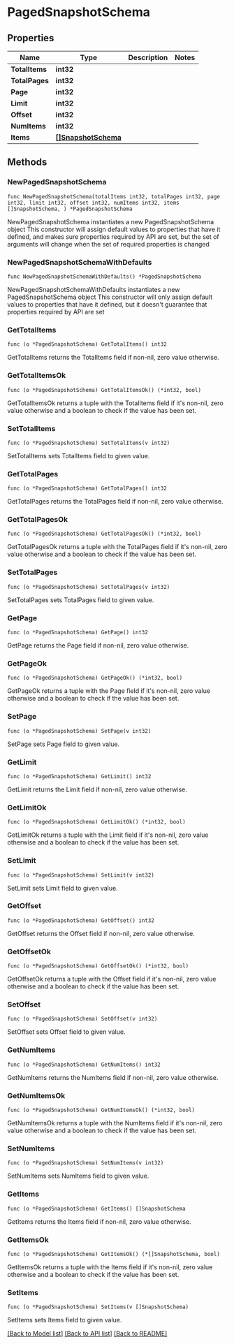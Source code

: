 # PagedSnapshotSchema

## Properties

Name | Type | Description | Notes
------------ | ------------- | ------------- | -------------
**TotalItems** | **int32** |  | 
**TotalPages** | **int32** |  | 
**Page** | **int32** |  | 
**Limit** | **int32** |  | 
**Offset** | **int32** |  | 
**NumItems** | **int32** |  | 
**Items** | [**[]SnapshotSchema**](SnapshotSchema.md) |  | 

## Methods

### NewPagedSnapshotSchema

`func NewPagedSnapshotSchema(totalItems int32, totalPages int32, page int32, limit int32, offset int32, numItems int32, items []SnapshotSchema, ) *PagedSnapshotSchema`

NewPagedSnapshotSchema instantiates a new PagedSnapshotSchema object
This constructor will assign default values to properties that have it defined,
and makes sure properties required by API are set, but the set of arguments
will change when the set of required properties is changed

### NewPagedSnapshotSchemaWithDefaults

`func NewPagedSnapshotSchemaWithDefaults() *PagedSnapshotSchema`

NewPagedSnapshotSchemaWithDefaults instantiates a new PagedSnapshotSchema object
This constructor will only assign default values to properties that have it defined,
but it doesn't guarantee that properties required by API are set

### GetTotalItems

`func (o *PagedSnapshotSchema) GetTotalItems() int32`

GetTotalItems returns the TotalItems field if non-nil, zero value otherwise.

### GetTotalItemsOk

`func (o *PagedSnapshotSchema) GetTotalItemsOk() (*int32, bool)`

GetTotalItemsOk returns a tuple with the TotalItems field if it's non-nil, zero value otherwise
and a boolean to check if the value has been set.

### SetTotalItems

`func (o *PagedSnapshotSchema) SetTotalItems(v int32)`

SetTotalItems sets TotalItems field to given value.


### GetTotalPages

`func (o *PagedSnapshotSchema) GetTotalPages() int32`

GetTotalPages returns the TotalPages field if non-nil, zero value otherwise.

### GetTotalPagesOk

`func (o *PagedSnapshotSchema) GetTotalPagesOk() (*int32, bool)`

GetTotalPagesOk returns a tuple with the TotalPages field if it's non-nil, zero value otherwise
and a boolean to check if the value has been set.

### SetTotalPages

`func (o *PagedSnapshotSchema) SetTotalPages(v int32)`

SetTotalPages sets TotalPages field to given value.


### GetPage

`func (o *PagedSnapshotSchema) GetPage() int32`

GetPage returns the Page field if non-nil, zero value otherwise.

### GetPageOk

`func (o *PagedSnapshotSchema) GetPageOk() (*int32, bool)`

GetPageOk returns a tuple with the Page field if it's non-nil, zero value otherwise
and a boolean to check if the value has been set.

### SetPage

`func (o *PagedSnapshotSchema) SetPage(v int32)`

SetPage sets Page field to given value.


### GetLimit

`func (o *PagedSnapshotSchema) GetLimit() int32`

GetLimit returns the Limit field if non-nil, zero value otherwise.

### GetLimitOk

`func (o *PagedSnapshotSchema) GetLimitOk() (*int32, bool)`

GetLimitOk returns a tuple with the Limit field if it's non-nil, zero value otherwise
and a boolean to check if the value has been set.

### SetLimit

`func (o *PagedSnapshotSchema) SetLimit(v int32)`

SetLimit sets Limit field to given value.


### GetOffset

`func (o *PagedSnapshotSchema) GetOffset() int32`

GetOffset returns the Offset field if non-nil, zero value otherwise.

### GetOffsetOk

`func (o *PagedSnapshotSchema) GetOffsetOk() (*int32, bool)`

GetOffsetOk returns a tuple with the Offset field if it's non-nil, zero value otherwise
and a boolean to check if the value has been set.

### SetOffset

`func (o *PagedSnapshotSchema) SetOffset(v int32)`

SetOffset sets Offset field to given value.


### GetNumItems

`func (o *PagedSnapshotSchema) GetNumItems() int32`

GetNumItems returns the NumItems field if non-nil, zero value otherwise.

### GetNumItemsOk

`func (o *PagedSnapshotSchema) GetNumItemsOk() (*int32, bool)`

GetNumItemsOk returns a tuple with the NumItems field if it's non-nil, zero value otherwise
and a boolean to check if the value has been set.

### SetNumItems

`func (o *PagedSnapshotSchema) SetNumItems(v int32)`

SetNumItems sets NumItems field to given value.


### GetItems

`func (o *PagedSnapshotSchema) GetItems() []SnapshotSchema`

GetItems returns the Items field if non-nil, zero value otherwise.

### GetItemsOk

`func (o *PagedSnapshotSchema) GetItemsOk() (*[]SnapshotSchema, bool)`

GetItemsOk returns a tuple with the Items field if it's non-nil, zero value otherwise
and a boolean to check if the value has been set.

### SetItems

`func (o *PagedSnapshotSchema) SetItems(v []SnapshotSchema)`

SetItems sets Items field to given value.



[[Back to Model list]](../README.md#documentation-for-models) [[Back to API list]](../README.md#documentation-for-api-endpoints) [[Back to README]](../README.md)



